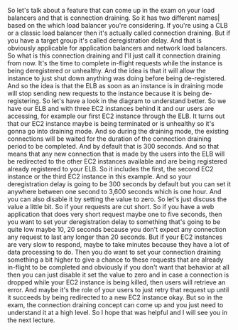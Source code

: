 
<v Lecturer>So let's talk about a feature</v>
that can come up
in the exam on your load balancers
and that is connection draining.
So it has two different names|
based on the which load balancer you're considering.
If you're using a CLB or a classic load balancer
then it's actually called connection draining.
But if you have a target group
it's called deregistration delay.
And that is obviously applicable
for application balancers and network load balancers.
So what is this connection draining
and I'll just call it connection draining from now.
It's the time to complete in-flight requests
while the instance is being deregistered or unhealthy.
And the idea is that
it will allow the instance
to just shut down
anything was doing before being de-registered.
And so the idea is that the ELB
as soon as an instance is in draining mode
will stop sending new requests
to the instance because it is being de-registering.
So let's have a look in the diagram to understand better.
So we have our ELB and with three EC2 instances behind it
and our users are accessing, for example
our first EC2 instance through the ELB.
It turns out that our EC2 instance
maybe is being terminated or is unhealthy
so it's gonna go into draining mode.
And so during the draining mode,
the existing connections will be waited
for the duration of the
connection draining period to be completed.
And by default that is 300 seconds.
And so that means that any new connection
that is made by the users
into the ELB will be redirected
to the other EC2 instances available
and are being registered already registered to your ELB.
So it includes the first, the second EC2 instance
or the third EC2 instance in this example.
And so your deregistration delay
is going to be 300 seconds by default
but you can set it anywhere
between one second to 3,600 seconds
which is one hour.
And you can also disable it
by setting the value to zero.
So let's just discuss the value a little bit.
So if your requests are cut short.
So if you have a web application
that does very short request
maybe one to five seconds,
then you want to set your deregistration delay
to something that's going to be quite low
maybe 10, 20 seconds because you don't expect
any connection any request
to last any longer than 20 seconds.
But if your EC2 instances
are very slow to respond,
maybe to take minutes
because they have a lot of data processing to do.
Then you do want to set
your connection draining something a bit higher
to give a chance to these requests
that are already in-flight to be completed
and obviously if you don't want that behavior at all
then you can just disable it
set the value to zero
and in case a connection is dropped
while your EC2 instance is being killed,
then users will retrieve an error.
And maybe it's the role of your users
to just retry that request up until it succeeds
by being redirected to a new EC2 instance okay.
But so in the exam,
the connection draining concept can come up
and you just need to understand it at a high level.
So I hope that was helpful
and I will see you in the next lecture.